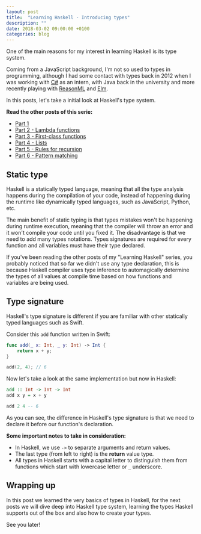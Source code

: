 ```yaml
---
layout: post
title:  "Learning Haskell - Introducing types"
description: ""
date: 2018-03-02 09:00:00 +0100
categories: blog
---
```


One of the main reasons for my interest in learning Haskell is its type system.

Coming from a JavaScript background, I'm not so used to types in programming, although I had some contact with types back in 2012 when I was working with [C#](https://github.com/dotnet/csharplang) as an intern, with Java back in the university and more recently playing with [ReasonML](https://reasonml.github.io/) and [Elm](http://elm-lang.org/).

In this posts, let's take a initial look at Haskell's type system.

**Read the other posts of this serie:**

* [Part 1](/blog/2018/01/04/learning-haskell/)
* [Part 2 - Lambda functions](/blog/2018/01/22/learning-haskell-part-2/)
* [Part 3 - First-class functions](/blog/2018/01/27/learning-haskell-part-3/)
* [Part 4 - Lists](/blog/2018/01/29/learning-haskell-part-4/)
* [Part 5 - Rules for recursion](/blog/2018/02/04/learning-haskell-part-5/)
* [Part 6 - Pattern matching](/blog/2018/02/17/learning-haskell-part-6/)

## Static type

Haskell is a statically typed language, meaning that all the type analysis happens during the compilation of your code, instead of happening during the runtime like dynamically typed languages, such as JavaScript, Python, etc.

The main benefit of static typing is that types mistakes won't be happening during runtime execution, meaning that the compiler will throw an error and it won't compile your code until you fixed it. The disadvantage is that we need to add many types notations. Types signatures are required for every function and all variables must have their type declared.

If you've been reading the other posts of my "Learning Haskell" series, you probably noticed that so far we didn't use any type declaration, this is because Haskell compiler uses type inference to automagically determine the types of all values at compile time based on how functions and variables are being used.

## Type signature

Haskell's type signature is different if you are familiar with other statically typed languages such as Swift.

Consider this `add` function written in Swift:

```swift
func add(_ x: Int, _ y: Int) -> Int {
    return x + y;
}

add(2, 4); // 6
```

Now let's take a look at the same implementation but now in Haskell:

```haskell
add :: Int -> Int -> Int
add x y = x + y

add 2 4 -- 6
```

As you can see, the difference in Haskell's type signature is that we need to declare it before our function's declaration.

**Some important notes to take in consideration:**

* In Haskell, we use `->` to separate arguments and return values.
* The last type (from left to right) is the **return** value type.
* All types in Haskell starts with a capital letter to distinguish them from functions which start with lowercase letter or `_` underscore.

## Wrapping up

In this post we learned the very basics of types in Haskell, for the next posts we will dive deep into Haskell type system, learning the types Haskell supports out of the box and also how to create your types.

See you later!
